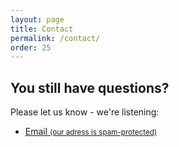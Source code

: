 ```yaml
---
layout: page
title: Contact
permalink: /contact/
order: 25
---
```


## You still have questions?

Please let us know - we're listening:


* <a href="mxaxixlxtxox:hxrxuxsxcxhxkxax@xbx-xaxgxixlxex.xdxex" onmouseover="this.href=this.href.replace(/x/g,'');"><i class="fa fa-fw fa-envelope"></i>Email <small>(our adress is spam-protected)</small></a>
